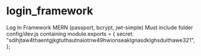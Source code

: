 # login_framework
Log In Framework MERN (passport, bcrypt, jwt-simple)
Must include folder config/dev.js containing 
module.exports = {
  secret: "sdihjtaw4thaentgjkgtuthautnaiotnw49hwionseaklgnasdklghsduithawe321",
};
